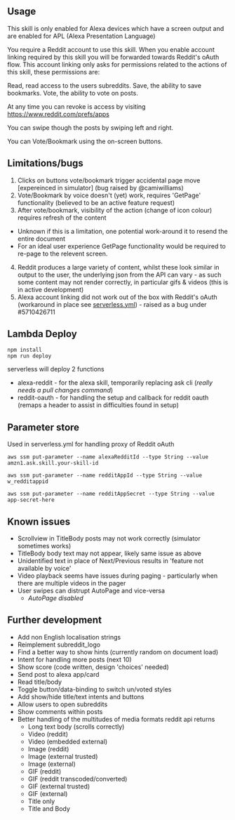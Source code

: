 ## Usage

This skill is only enabled for Alexa devices which have a screen output and are enabled for APL (Alexa Presentation Language)

You require a Reddit account to use this skill. When you enable account linking required by this skill you will be forwarded towards Reddit's oAuth flow. This account linking only asks for permissions related to the actions of this skill, these permissions are:

Read, read access to the users subreddits. 
Save, the ability to save bookmarks.
Vote, the ability to vote on posts.

At any time you can revoke is access by visiting https://www.reddit.com/prefs/apps

You can swipe though the posts by swiping left and right.

You can Vote/Bookmark using the on-screen buttons.

## Limitations/bugs 
1. Clicks on buttons vote/bookmark trigger accidental page move [expereinced in simulator] (bug raised by @camiwilliams)
2. Vote/Bookmark by voice doesn't (yet) work, requires 'GetPage' functionality (believed to be an active feature request)
3. After vote/bookmark, visibility of the action (change of icon colour) requires refresh of the content
  - Unknown if this is a limitation, one potential work-around it to resend the entire document
  - For an ideal user experience GetPage functionality would be required to re-page to the relevent screen.
4. Reddit produces a large variety of content, whilst these look similar in output to the user, the underlying json from the API can vary - as such some content may not render correctly, in particular gifs & videos (this is in active development)
5. Alexa account linking did not work out of the box with Reddit's oAuth (workaround in place see [serverless.yml](https://github.com/chrislennon/AlexaRedditViewer/blob/master/serverless.yml#L30)) - raised as a bug under #5710426711

## Lambda Deploy
```
npm install
npm run deploy
```
serverless will deploy 2 functions
- alexa-reddit - for the alexa skill, temporarily replacing ask cli (_really needs a pull changes command_)
- reddit-oauth - for handling the setup and callback for reddit oauth (remaps a header to assist in difficulties found in setup)
  
## Parameter store
Used in serverless.yml for handling proxy of Reddit oAuth

```
aws ssm put-parameter --name alexaRedditId --type String --value amzn1.ask.skill.your-skill-id

aws ssm put-parameter --name redditAppId --type String --value w_redditappid

aws ssm put-parameter --name redditAppSecret --type String --value app-secret-here
```

## Known issues
- Scrollview in TitleBody posts may not work correctly (simulator sometimes works)
- TitleBody body text may not appear, likely same issue as above
- Unidentified text in place of Next/Previous results in 'feature not available by voice'
- Video playback seems have issues during paging - particularly when there are multiple videos in the pager
- User swipes can distrupt AutoPage and vice-versa
  - *AutoPage disabled*


## Further development
- Add non English localisation strings
- Reimplement subreddit_logo
- Find a better way to show hints (currently random on document load)
- Intent for handling more posts (next 10)
- Show score (code written, design 'choices' needed)
- Send post to alexa app/card
- Read title/body
- Toggle button/data-binding to switch un/voted styles
- Add show/hide title/text intents and buttons
- Allow users to open subreddits
- Show comments within posts
- Better handling of the multitudes of media formats reddit api returns
  - Long text body (scrolls correctly)
  - Video (reddit)
  - Video (embedded external)
  - Image (reddit)
  - Image (external trusted)
  - Image (external)
  - GIF (reddit)
  - GIF (reddit transcoded/converted)
  - GIF (external trusted)
  - GIF (external)
  - Title only
  - Title and Body